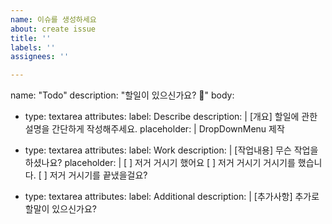 ```yaml
---
name: 이슈를 생성하세요
about: create issue
title: ''
labels: ''
assignees: ''

---
```


name: "Todo"
description: "할일이 있으신가요? 📗"
body:
  - type: textarea
    attributes:
      label: Describe
      description: |
        [개요] 할일에 관한 설명을 간단하게 작성해주세요.
      placeholder: |
        DropDownMenu 제작

  - type: textarea
    attributes:
      label: Work
      description: |
        [작업내용] 무슨 작업을 하셨나요?
      placeholder: |
        [ ] 저거 거시기 했어요 
        [ ] 저거 거시기 거시기를 했습니다.
        [ ] 저거 거시기를 끝냈을걸요?

  - type: textarea
    attributes:
      label: Additional
      description: |
        [추가사항] 추가로 할말이 있으신가요?
